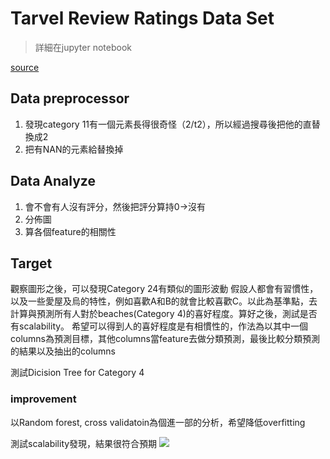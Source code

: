 # Tarvel Review Ratings Data Set
>詳細在jupyter notebook
>
[source](https://archive.ics.uci.edu/ml/datasets/Tarvel+Review+Ratings)

## Data preprocessor
1. 發現category 11有一個元素長得很奇怪（2/t2），所以經過搜尋後把他的直替換成2
2. 把有NAN的元素給替換掉

## Data Analyze
1. 會不會有人沒有評分，然後把評分算持0->沒有
2. 分佈圖
3. 算各個feature的相關性

## Target

觀察圖形之後，可以發現Category 24有類似的圖形波動
假設人都會有習慣性，以及一些愛屋及烏的特性，例如喜歡A和B的就會比較喜歡C。以此為基準點，去計算與預測所有人對於beaches(Category 4)的喜好程度。算好之後，測試是否有scalability。
希望可以得到人的喜好程度是有相慣性的，作法為以其中一個columns為預測目標，其他columns當feature去做分類預測，最後比較分類預測的結果以及抽出的columns

測試Dicision Tree for Category 4
### improvement
以Random forest, cross validatoin為個進一部的分析，希望降低overfitting

測試scalability發現，結果很符合預期
![](https://i.imgur.com/BbFjrX3.png)

